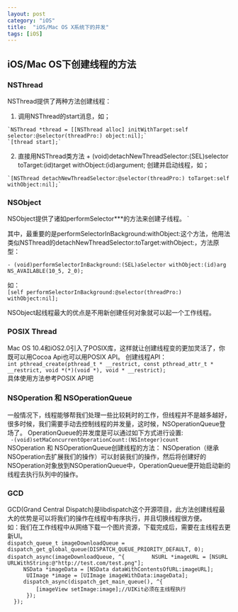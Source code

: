 ```yaml
---
layout: post
category: "iOS"
title:  "iOS/Mac OS X系统下的并发"
tags: [iOS]
---
```


## iOS/Mac OS下创建线程的方法

### NSThread  
  NSThread提供了两种方法创建线程：  
  1.  调用NSThread的start消息，如；  

    `NSThread *thread = [[NSThread alloc] initWithTarget:self selector:@selector(threadPro:) object:nil];`  
    `[thread start];`  

  2.  直接用NSThread类方法 + (void)detachNewThreadSelector:(SEL)selector toTarget:(id)target withObject:(id)argument; 创建并启动线程，如；
    
    `[NSThread detachNewThreadSelector:@selector(threadPro:) toTarget:self withObject:nil];`   

### NSObject   
  NSObject提供了诸如performSelector***的方法来创建子线程。     `   

  其中，最重要的是performSelectorInBackground:withObject:这个方法，他用法类似NSThread的detachNewThreadSelector:toTarget:withObject:，方法原型：
  
  `- (void)performSelectorInBackground:(SEL)aSelector withObject:(id)arg NS_AVAILABLE(10_5, 2_0);`

  如：   
  `[self performSelectorInBackground:@selector(threadPro:) withObject:nil];` 
  
  NSObject起线程最大的优点是不用新创建任何对象就可以起一个工作线程。
    
### POSIX Thread   

  Mac OS 10.4和iOS2.0引入了POSIX库，这样就让创建线程变的更加灵活了，你既可以用Cocoa Api也可以用POSIX API。
  创建线程API：  
      `int pthread_create(pthread_t * __restrict, const pthread_attr_t * __restrict, void *(*)(void *), void * __restrict);`   
  具体使用方法参考POSIX API吧

### NSOperation 和 NSOperationQueue  
  
  一般情况下，线程能够帮我们处理一些比较耗时的工作，但线程并不是越多越好，很多时候，我们需要手动去控制线程的并发量，这时候，NSOperationQueue登场了。
  OperationQueue的并发度是可以通过如下方式进行设置:   
  ` -(void)setMaConcurrentOperationCount:(NSInteger)count`   
  NSOperation 和 NSOperationQueue创建线程的方法：
  NSOperation（继承NSOperation去扩展我们的操作）可以封装我们的操作，然后将创建好的NSOperation对象放到NSOperationQueue中，OperationQueue便开始启动新的线程去执行队列中的操作。   
  
### GCD

  GCD(Grand Central Dispatch)是libdispatch这个开源项目，此方法创建线程最大的优势是可以将我们的操作在线程中有序执行，并且切换线程很方便。   
  如：我们在工作线程中从网络下载一个图片资源，下载完成后，需要在主线程去更新UI。   
  `dispatch_queue_t imageDownloadQueue = dispatch_get_global_queue(DISPATCH_QUEUE_PRIORITY_DEFAULT, 0);  `     
  ` dispatch_async(imageDownloadQueue, ^{   `
  `      NSURL *imageURL = [NSURL URLWithString:@"http://test.com/test.png"];`   
  `     NSData *imageData = [NSData dataWithContentsOfURL:imageURL];`   
  `      UIImage *image = [UIImage imageWithData:imageData];`   
  `     dispatch_async(dispatch_get_main_queue(), ^{`   
  `          [imageView setImage:image];//UIKit必须在主线程执行 `   
  `      });`   
  `  });`   
